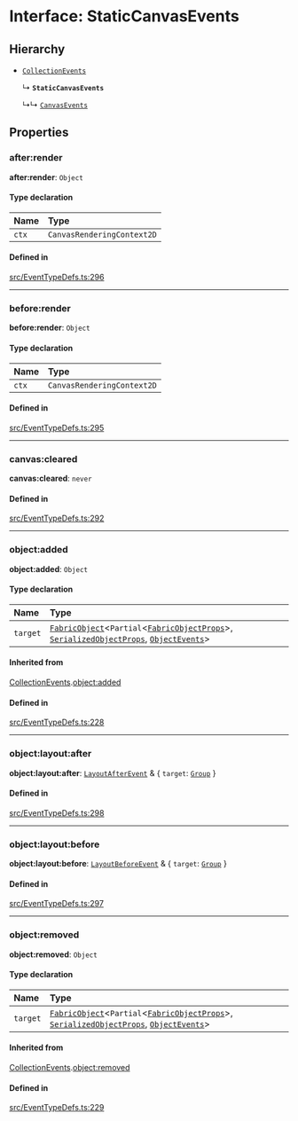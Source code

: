 # Interface: StaticCanvasEvents

## Hierarchy

- [`CollectionEvents`](/apidocs/interfaces/CollectionEvents.md)

  ↳ **`StaticCanvasEvents`**

  ↳↳ [`CanvasEvents`](/apidocs/interfaces/CanvasEvents.md)

## Properties

### after:render

 **after:render**: `Object`

#### Type declaration

| Name | Type |
| :------ | :------ |
| `ctx` | `CanvasRenderingContext2D` |

#### Defined in

[src/EventTypeDefs.ts:296](https://github.com/fabricjs/fabric.js/blob/b24e8cbdf/src/EventTypeDefs.ts#L296)

___

### before:render

 **before:render**: `Object`

#### Type declaration

| Name | Type |
| :------ | :------ |
| `ctx` | `CanvasRenderingContext2D` |

#### Defined in

[src/EventTypeDefs.ts:295](https://github.com/fabricjs/fabric.js/blob/b24e8cbdf/src/EventTypeDefs.ts#L295)

___

### canvas:cleared

 **canvas:cleared**: `never`

#### Defined in

[src/EventTypeDefs.ts:292](https://github.com/fabricjs/fabric.js/blob/b24e8cbdf/src/EventTypeDefs.ts#L292)

___

### object:added

 **object:added**: `Object`

#### Type declaration

| Name | Type |
| :------ | :------ |
| `target` | [`FabricObject`](/apidocs/classes/FabricObject.md)\<`Partial`\<[`FabricObjectProps`](/apidocs/interfaces/FabricObjectProps.md)\>, [`SerializedObjectProps`](/apidocs/interfaces/SerializedObjectProps.md), [`ObjectEvents`](/apidocs/interfaces/ObjectEvents.md)\> |

#### Inherited from

[CollectionEvents](/apidocs/interfaces/CollectionEvents.md).[object:added](/apidocs/interfaces/CollectionEvents.md#object:added)

#### Defined in

[src/EventTypeDefs.ts:228](https://github.com/fabricjs/fabric.js/blob/b24e8cbdf/src/EventTypeDefs.ts#L228)

___

### object:layout:after

 **object:layout:after**: [`LayoutAfterEvent`](/apidocs/modules.md#layoutafterevent) & \{ `target`: [`Group`](/apidocs/classes/Group.md)  }

#### Defined in

[src/EventTypeDefs.ts:298](https://github.com/fabricjs/fabric.js/blob/b24e8cbdf/src/EventTypeDefs.ts#L298)

___

### object:layout:before

 **object:layout:before**: [`LayoutBeforeEvent`](/apidocs/modules.md#layoutbeforeevent) & \{ `target`: [`Group`](/apidocs/classes/Group.md)  }

#### Defined in

[src/EventTypeDefs.ts:297](https://github.com/fabricjs/fabric.js/blob/b24e8cbdf/src/EventTypeDefs.ts#L297)

___

### object:removed

 **object:removed**: `Object`

#### Type declaration

| Name | Type |
| :------ | :------ |
| `target` | [`FabricObject`](/apidocs/classes/FabricObject.md)\<`Partial`\<[`FabricObjectProps`](/apidocs/interfaces/FabricObjectProps.md)\>, [`SerializedObjectProps`](/apidocs/interfaces/SerializedObjectProps.md), [`ObjectEvents`](/apidocs/interfaces/ObjectEvents.md)\> |

#### Inherited from

[CollectionEvents](/apidocs/interfaces/CollectionEvents.md).[object:removed](/apidocs/interfaces/CollectionEvents.md#object:removed)

#### Defined in

[src/EventTypeDefs.ts:229](https://github.com/fabricjs/fabric.js/blob/b24e8cbdf/src/EventTypeDefs.ts#L229)
